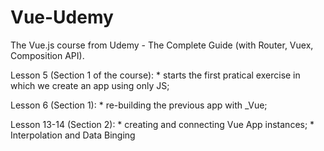# Vue-Udemy
The Vue.js course from Udemy - The Complete Guide (with Router, Vuex, Composition API).

Lesson 5 (Section 1 of the course):
    * starts the first pratical exercise in which we create an
    app using only JS;

Lesson 6 (Section 1):
    * re-building the previous app with _Vue;

Lesson 13-14 (Section 2):
    * creating and connecting Vue App instances;
    * Interpolation and Data Binging